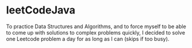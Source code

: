 # leetCodeJava
 To practice Data Structures and Algorithms, and to force myself
 to be able to come up with solutions to complex problems quickly,
 I decided to solve one Leetcode problem a day for as long as I 
 can (skips if too busy).
